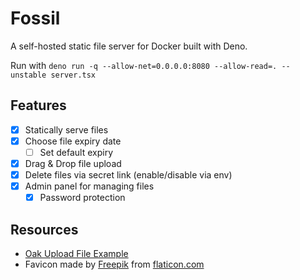 # Fossil

A self-hosted static file server for Docker built with Deno.

Run with `deno run -q --allow-net=0.0.0.0:8080 --allow-read=. --unstable server.tsx`

## Features

-   [x] Statically serve files
-   [x] Choose file expiry date
    -   [ ] Set default expiry
-   [x] Drag & Drop file upload
-   [x] Delete files via secret link (enable/disable via env)
-   [x] Admin panel for managing files
    -   [x] Password protection

## Resources

-   [Oak Upload File Example](https://github.com/elycheikhsmail/oak_upload_file)
-   Favicon made by [Freepik](https://www.freepik.com) from [flaticon.com](https://www.flaticon.com/)
